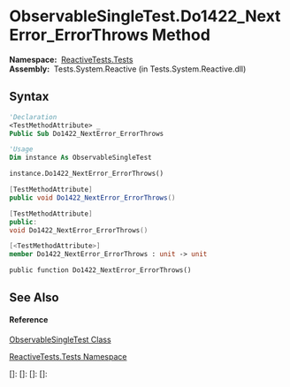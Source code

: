 # ObservableSingleTest.Do1422\_NextError\_ErrorThrows Method

**Namespace:**  [ReactiveTests.Tests](ReactiveTests.Tests\ReactiveTests.Tests.md)  
**Assembly:**  Tests.System.Reactive (in Tests.System.Reactive.dll)

## Syntax

```vb
'Declaration
<TestMethodAttribute> _
Public Sub Do1422_NextError_ErrorThrows
```

```vb
'Usage
Dim instance As ObservableSingleTest

instance.Do1422_NextError_ErrorThrows()
```

```csharp
[TestMethodAttribute]
public void Do1422_NextError_ErrorThrows()
```

```c++
[TestMethodAttribute]
public:
void Do1422_NextError_ErrorThrows()
```

```fsharp
[<TestMethodAttribute>]
member Do1422_NextError_ErrorThrows : unit -> unit 
```

```jscript
public function Do1422_NextError_ErrorThrows()
```

## See Also

#### Reference

[ObservableSingleTest Class](ObservableSingleTest\ObservableSingleTest.md)

[ReactiveTests.Tests Namespace](ReactiveTests.Tests\ReactiveTests.Tests.md)

[]: 
[]: 
[]: 
[]: 